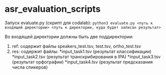 # asr_evaluation_scripts
Запуск evaluate.py (скрипт для codalab):
`python3 evaluate.py <путь к входящей директории> <путь к директории, куда будет записан результат>`

Во входящей директории должны быть две поддиректории:
1. ref: содержит файлы speakers_test.tsv, test.tsv, ortho_test.tsv
2. res: содержит файлы:
  *input_task1.tsv (результат классификации)
  *input_task2.tsv (результат транскрибирования в IPA)
  *input_task3.tsv (результат орфографии)
  *input_task4.tsv (результат предсказания числа спикеров)
